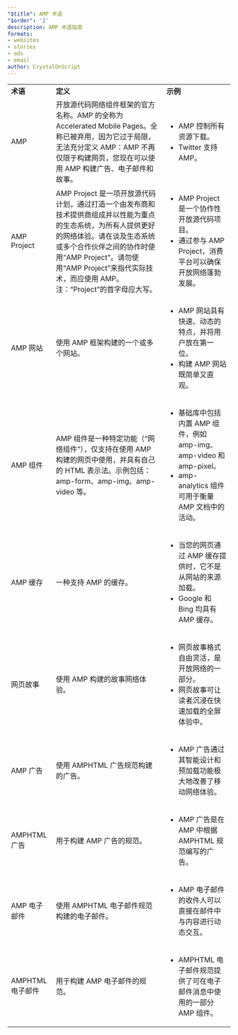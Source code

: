 ```yaml
---
"$title": AMP 术语
"$order": '2'
description: AMP 术语指南
formats:
- websites
- stories
- ads
- email
author: CrystalOnScript
---
```


<table>
  <tr>
   <td>
<strong>术语</strong>
   </td>
   <td>
<strong>定义</strong>
   </td>
   <td>
<strong>示例</strong>
   </td>
  </tr>
  <tr>
   <td>AMP    </td>
   <td>开放源代码网络组件框架的官方名称。AMP 的全称为 Accelerated Mobile Pages。全称已被弃用，因为它过于局限，无法充分定义 AMP：AMP 不再仅限于构建网页，您现在可以使用 AMP 构建广告、电子邮件和故事。</td>
   <td>
<ul>
      <li>AMP 控制所有资源下载。</li>
<li>Twitter 支持 AMP。</li>
      </ul>
   </td>
  </tr>
  <tr>
   <td>AMP Project</td>
   <td>AMP Project 是一项开放源代码计划，通过打造一个由发布商和技术提供商组成并以性能为重点的生态系统，为所有人提供更好的网络体验。请在谈及生态系统或多个合作伙伴之间的协作时使用“AMP Project”。请勿使用“AMP Project”来指代实际技术，而应使用 AMP。注：“Project”的首字母应大写。</td>
   <td>
<ul>
      <li>AMP Project 是一个协作性开放源代码项目。</li>
<li>通过参与 AMP Project，消费平台可以确保开放网络蓬勃发展。</li>
</ul>
   </td>
  </tr>
  <tr>
   <td>AMP 网站</td>
   <td>使用 AMP 框架构建的一个或多个网站。</td>
   <td>
<ul>
      <li>AMP 网站具有快速、动态的特点，并将用户放在第一位。</li>
<li>构建 AMP 网站既简单又直观。</li>
</ul>
   </td>
  </tr>
  <tr>
   <td>AMP 组件</td>
   <td>AMP 组件是一种特定功能（“网络组件”），仅支持在使用 AMP 构建的网页中使用，并具有自己的 HTML 表示法。示例包括：amp-form、amp-img、amp-video 等。</td>
   <td>
<ul>
      <li>基础库中包括内置 AMP 组件，例如 amp-img、amp-video 和 amp-pixel。</li>
<li>amp-analytics 组件可用于衡量 AMP 文档中的活动。</li>
</ul>
   </td>
  </tr>
  <tr>
   <td>AMP 缓存</td>
   <td>一种支持 AMP 的缓存。</td>
   <td>
<ul>
      <li>当您的网页通过 AMP 缓存提供时，它不是从网站的来源加载。</li>
<li>Google 和 Bing 均具有 AMP 缓存。</li>
</ul>
   </td>
  </tr>
  <tr>
   <td>网页故事</td>
   <td>使用 AMP 构建的故事网络体验。</td>
   <td>
<ul>
      <li>网页故事格式自由灵活，是开放网络的一部分。</li>
<li>网页故事可让读者沉浸在快速加载的全屏体验中。</li>
</ul>
   </td>
  </tr>
  <tr>
   <td>AMP 广告</td>
   <td>使用 AMPHTML 广告规范构建的广告。</td>
   <td>
<ul>
      <li>AMP 广告通过其智能设计和预加载功能极大地改善了移动网络体验。</li>
</ul>
   </td>
  </tr>
  <tr>
   <td>AMPHTML 广告</td>
   <td>用于构建 AMP 广告的规范。</td>
   <td>
<ul>
      <li>AMP 广告是在 AMP 中根据 AMPHTML 规范编写的广告。</li>
</ul>
   </td>
  </tr>
  <tr>
   <td>AMP 电子邮件</td>
   <td>使用 AMPHTML 电子邮件规范构建的电子邮件。</td>
   <td>
<ul>
      <li>AMP 电子邮件的收件人可以直接在邮件中与内容进行动态交互。</li>
</ul>
   </td>
  </tr>
  <tr>
   <td>AMPHTML 电子邮件</td>
   <td>用于构建 AMP 电子邮件的规范。</td>
   <td>
<ul>
      <li>AMPHTML 电子邮件规范提供了可在电子邮件消息中使用的一部分 AMP 组件。</li>
</ul>
   </td>
  </tr>
</table>
